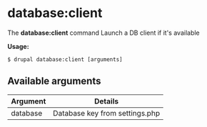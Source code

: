 # database:client
The **database:client** command Launch a DB client if it's available

**Usage:**
```
$ drupal database:client [arguments] 
```

## Available arguments
Argument | Details
---------|-------------
database | Database key from settings.php
